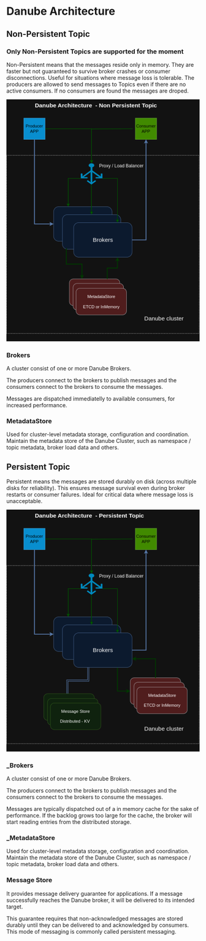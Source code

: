 # Danube Architecture

## Non-Persistent Topic

### Only Non-Persistent Topics are supported for the moment

Non-Persistent means that the messages reside only in memory. They are faster but not guaranteed to survive broker crashes or consumer disconnections. Useful for situations where message loss is tolerable. The producers are allowed to send messages to Topics even if there are no active consumers. If no consumers are found the messages are droped.

![Danube Stream Architecture](pictures/Danube_architecture_non_persistent.png "Danube Stream Architecture")

### Brokers

A cluster consist of one or more Danube Brokers.

The producers connect to the brokers to publish messages and the consumers connect to the brokers to consume the messages.

Messages are dispatched immediatelly to available consumers, for increased performance.

### MetadataStore

Used for cluster-level metadata storage, configuration and coordination. Maintain the metadata store of the Danube Cluster, such as namespace / topic metadata, broker load data and others.

## Persistent Topic

Persistent means the messages are stored durably on disk (across multiple disks for reliability). This ensures message survival even during broker restarts or consumer failures. Ideal for critical data where message loss is unacceptable.

![Danube Stream Architecture](pictures/Danube_architecture_persistent.png "Danube Stream Architecture")

### _Brokers

A cluster consist of one or more Danube Brokers.

The producers connect to the brokers to publish messages and the consumers connect to the brokers to consume the messages.

Messages are typically dispatched out of a in memory cache for the sake of performance. If the backlog grows too large for the cache, the broker will start reading entries from the distributed storage.

### _MetadataStore

Used for cluster-level metadata storage, configuration and coordination. Maintain the metadata store of the Danube Cluster, such as namespace / topic metadata, broker load data and others.

### Message Store

It provides message delivery guarantee for applications. If a message successfully reaches the Danube broker, it will be delivered to its intended target.

This guarantee requires that non-acknowledged messages are stored durably until they can be delivered to and acknowledged by consumers. This mode of messaging is commonly called persistent messaging.
